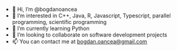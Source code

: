 - 👋 Hi, I’m @bogdanoancea
- 👀 I’m interested in C++, Java, R, Javascript, Typescript, parallel programming, scientific programming
- 🌱 I’m currently learning Python
- 💞️ I’m looking to collaborate on software development projects
- 📫 You can contact me at bogdan.oancea@gmail.com

<!---
bogdanoancea/bogdanoancea is a ✨ special ✨ repository because its `README.md` (this file) appears on your GitHub profile.
You can click the Preview link to take a look at your changes.
--->

